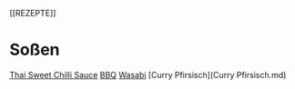 [[REZEPTE]]
# Soßen

[Thai Sweet Chilli Sauce](Thai.md)
[BBQ](bbq.md)
[Wasabi](Wasabi.md)
[Curry Pfirsisch](Curry Pfirsisch.md)
